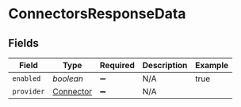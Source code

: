 # ConnectorsResponseData


## Fields

| Field                                         | Type                                          | Required                                      | Description                                   | Example                                       |
| --------------------------------------------- | --------------------------------------------- | --------------------------------------------- | --------------------------------------------- | --------------------------------------------- |
| `enabled`                                     | *boolean*                                     | :heavy_minus_sign:                            | N/A                                           | true                                          |
| `provider`                                    | [Connector](../../models/shared/connector.md) | :heavy_minus_sign:                            | N/A                                           |                                               |